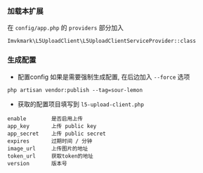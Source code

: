 ### 加载本扩展
在 `config/app.php` 的 `providers` 部分加入
```
Imvkmark\L5UploadClient\L5UploadClientServiceProvider::class
```

### 生成配置
- 配置config
如果是需要强制生成配置, 在后边加入 `--force` 选项
```
php artisan vendor:publish --tag=sour-lemon
```

- 获取的配置项目填写到 `l5-upload-client.php`
```
enable        是否启用上传
app_key       上传 public key
app_secret    上传 public secret
expires       过期时间 / 分钟
image_url     上传图片的地址
token_url     获取token的地址
version       版本号
```